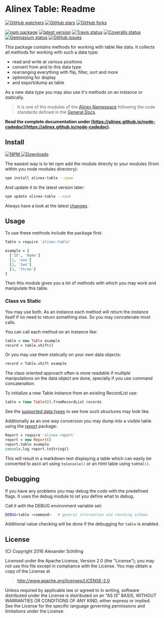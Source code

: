 Alinex Table: Readme
=================================================

[![GitHub watchers](
  https://img.shields.io/github/watchers/alinex/node-table.svg?style=social&label=Watch&maxAge=2592000)](
  https://github.com/alinex/node-table/subscription)<!-- {.hidden-small} -->
[![GitHub stars](
  https://img.shields.io/github/stars/alinex/node-table.svg?style=social&label=Star&maxAge=2592000)](
  https://github.com/alinex/node-table)
[![GitHub forks](
  https://img.shields.io/github/forks/alinex/node-table.svg?style=social&label=Fork&maxAge=2592000)](
  https://github.com/alinex/node-table)<!-- {.hidden-small} -->
<!-- {p:.right} -->

[![npm package](
  https://img.shields.io/npm/v/alinex-table.svg?maxAge=2592000&label=latest%20version)](
  https://www.npmjs.com/package/alinex-table)
[![latest version](
  https://img.shields.io/npm/l/alinex-table.svg?maxAge=2592000)](
  #license)<!-- {.hidden-small} -->
[![Travis status](
  https://img.shields.io/travis/alinex/node-table.svg?maxAge=2592000&label=develop)](
  https://travis-ci.org/alinex/node-table)
[![Coveralls status](
  https://img.shields.io/coveralls/alinex/node-table.svg?maxAge=2592000)](
  https://coveralls.io/r/alinex/node-table?branch=master)
[![Gemnasium status](
  https://img.shields.io/gemnasium/alinex/node-table.svg?maxAge=2592000)](
  https://gemnasium.com/alinex/node-table)
[![GitHub issues](
  https://img.shields.io/github/issues/alinex/node-table.svg?maxAge=2592000)](
  https://github.com/alinex/node-table/issues)<!-- {.hidden-small} -->

This package contains methods for working with table like data. It collects all
methods for working with such a data type:

- read and write at various positions
- convert from and to this data type
- rearranging everything with flip, filter, sort and more
- optimizing for display
- and export/dump as table

As a new data type you may also use it's methods on an instance or statically.

> It is one of the modules of the [Alinex Namespace](https://alinex.github.io/code.html)
> following the code standards defined in the [General Docs](https://alinex.github.io/develop).

__Read the complete documentation under
[https://alinex.github.io/node-codedoc](https://alinex.github.io/node-codedoc).__
<!-- {p: .hidden} -->


Install
-------------------------------------------------

[![NPM](https://nodei.co/npm/table.png?downloads=true&downloadRank=true&stars=true)
 ![Downloads](https://nodei.co/npm-dl/table.png?months=9&height=3)
](https://www.npmjs.com/package/table)

The easiest way is to let npm add the module directly to your modules
(from within you node modules directory):

``` sh
npm install alinex-table --save
```

And update it to the latest version later:

``` sh
npm update alinex-table --save
```

Always have a look at the latest [changes](Changelog.md).


Usage
-------------------------------------------------

To use these methods include the package first:

``` coffee
Table = require 'alinex-table'

example = [
  ['ID', 'Name']
  [1, 'one']
  [2, 'two']
  [3, 'three']
]
```

Then this module gives you a lot of methods with which you may work and manipulate
this table.

### Class vs Static

You may use both. As an instance each method will return the instance itself if no need
to return something else. So you may concatenate most calls.

You can call each method on an instance like:

``` coffee
table = new Table example
record = table.shift()
```

Or you may use them statically on your own data objects:

``` coffee
record = Table.shift example
```

The class oriented approach often is more readable if multiple manipulations on
the data object are done, specially if you use command concatenation.

To initialize a new Table instance from an existing RecordList use:

``` coffee
table = (new Table()).fromRecordList records
```

See the [supported data types](src/data.md) to see how such structures may look like.

Additionally as an one way conversion you may dump into a visible table using the
[report](http://alinex.github.io/node-report) package:

``` coffee
Report = require 'alinex-report'
report = new Report()
report.table example
console.log report.toString()
```

This will result in a markdown text displaying a table which can easily be
converted to ascii art using `toConsole()` or an html table using `toHtml()`.


Debugging
-------------------------------------------------
If you have any problems you may debug the code with the predefined flags. It uses
the debug module to let you define what to debug.

Call it with the DEBUG environment variable set:

``` bash
DEBUG=table <command>   # general information and checking schema
```

Additional value checking will be done if the debugging for `table` is enabled.


License
-------------------------------------------------

(C) Copyright 2016 Alexander Schilling

Licensed under the Apache License, Version 2.0 (the "License");
you may not use this file except in compliance with the License.
You may obtain a copy of the License at

>  <http://www.apache.org/licenses/LICENSE-2.0>

Unless required by applicable law or agreed to in writing, software
distributed under the License is distributed on an "AS IS" BASIS,
WITHOUT WARRANTIES OR CONDITIONS OF ANY KIND, either express or implied.
See the License for the specific language governing permissions and
limitations under the License.
